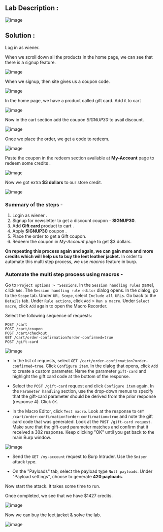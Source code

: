 ## Lab Description :

![image](https://github.com/sh3bu/Portswigger_labs/assets/67383098/bc0be0ef-8729-4e9f-b6a4-49fdc5aa63a9)

## Solution :

Log in as wiener.

When we scroll down all the products in the home page, we can see that there is a signup feature. 

![image](https://github.com/sh3bu/Portswigger_labs/assets/67383098/662897c8-2ee1-4607-8657-685192068c44)

When we signup, then site gives us a coupon code.

![image](https://github.com/sh3bu/Portswigger_labs/assets/67383098/4bfdfcfe-b328-48a4-83a7-bedff38486ee)

In the home page, we have a product called gift card. Add it to cart

![image](https://github.com/sh3bu/Portswigger_labs/assets/67383098/39bc42fb-ec1c-4684-b7ef-1419eb728be3)

Now in the cart section add the coupon *SIGNUP30* to avail discount.

![image](https://github.com/sh3bu/Portswigger_labs/assets/67383098/919efd5e-c9a3-47e7-acce-60252d411e48)

Once we place the order, we get a code to redeem.

![image](https://github.com/sh3bu/Portswigger_labs/assets/67383098/22aeb161-ca11-4fde-9bbf-34da2524d8c7)

Paste the coupon in the redeem section available at **My-Account** page to redeem some credits .

![image](https://github.com/sh3bu/Portswigger_labs/assets/67383098/975a5137-95e7-4106-99c9-0957e0bd6cc5)

Now we got extra **$3 dollars** to our store credit.

![image](https://github.com/sh3bu/Portswigger_labs/assets/67383098/e0f6950c-258a-4b3e-9c5a-e908d7fe905a)

### Summary of the steps -

1. Login as wiener .
2. Signup for newsletter to get a discount coupon - **SIGNUP30**.
3. Add **Gift card** product to cart .
4. Apply **SIGNUP30** coupon .
5. Place the order to get a Gift coupon.
6. Redeem the coupon in *My-Account* page to get $3 dollars.

**On repeating this process again and again, we can gain more and more credits which will help us to buy the leet leather jacket.** In order to automate this multi step process, we use *macros* feature in burp.

### Automate the multi step process using macros -

Go to `Project options > "Sessions`. In the `Session handling rules` panel, click `Add`. The `Session handling rule editor` dialog opens.
In the dialog, go to the `Scope` tab. Under `URL Scope`, select `Include all URLs`.
Go back to the `Details` tab. Under `Rule actions`, click `Add` > `Run a macro`. Under `Select macro`, click `Add` again to open the Macro Recorder.

Select the following sequence of requests: 

```
POST /cart
POST /cart/coupon
POST /cart/checkout
GET /cart/order-confirmation?order-confirmed=true
POST /gift-card
```

![image](https://github.com/sh3bu/Portswigger_labs/assets/67383098/d68f037e-b4e7-499f-a28b-ba715606f27f)

- In the list of requests, select `GET /cart/order-confirmation?order-confirmed=true`. Click `Configure item`. In the dialog that opens, click `Add` to create a custom parameter. Name the parameter `gift-card` and highlight the gift card code at the bottom of the response.

- Select the `POST /gift-card` request and click `Configure item` again. In the `Parameter handling` section, use the drop-down menus to specify that the gift-card parameter should be derived from the prior response (response 4). Click `OK`.

- In the Macro Editor, click `Test macro`. Look at the response to `GET /cart/order-confirmation?order-confirmation=true` and note the gift card code that was generated. Look at the `POST /gift-card request`. Make sure that the gift-card parameter matches and confirm that it received a 302 response. Keep clicking "OK" until you get back to the main Burp window.

![image](https://github.com/sh3bu/Portswigger_labs/assets/67383098/49a5c2c9-e0f7-466b-8e7f-e2aba09a6700)


- Send the `GET /my-account` request to Burp Intruder. Use the `Sniper` attack type.

- On the "Payloads" tab, select the payload type `Null payloads`. Under "Payload settings", choose to generate **420 payloads**.

Now start the attack. It takes some time to run.

Once completed, we see that we have $1427 credits. 

![image](https://github.com/sh3bu/Portswigger_labs/assets/67383098/02a9f563-e97a-40b1-9e8a-95bd7a70c7de)

Now we can buy the leet jacket  & solve the lab.

![image](https://github.com/sh3bu/Portswigger_labs/assets/67383098/3ac5e970-f7bf-44d5-a80e-a283ea150403)

